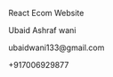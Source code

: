 <p>React Ecom Website</p>
<p>Ubaid Ashraf wani</p>
<p>ubaidwani133@gmail.com</p>
<p>+917006929877</p>
